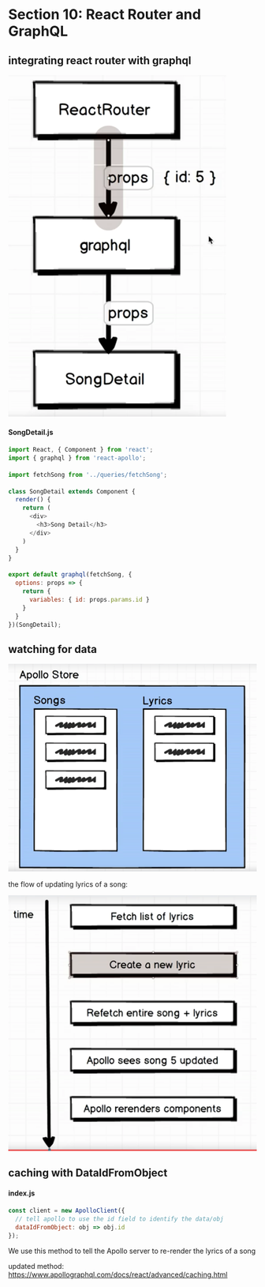 # Section 10: React Router and GraphQL
## integrating react router with graphql

![](https://raw.githubusercontent.com/floydchenchen/pictures/master/Screen%20Shot%202018-09-12%20at%204.33.47%20PM.png)

#### SongDetail.js

```js
import React, { Component } from 'react';
import { graphql } from 'react-apollo';

import fetchSong from '../queries/fetchSong';

class SongDetail extends Component {
  render() {
    return (
      <div>
        <h3>Song Detail</h3>
      </div>
    )
  }
}

export default graphql(fetchSong, {
  options: props => {
    return {
      variables: { id: props.params.id }
    }
  }
})(SongDetail);
```

## watching for data

![](https://raw.githubusercontent.com/floydchenchen/pictures/master/Screen%20Shot%202018-09-13%20at%201.05.01%20AM.png)

the flow of updating lyrics of a song:

![](https://raw.githubusercontent.com/floydchenchen/pictures/master/Screen%20Shot%202018-09-13%20at%201.03.25%20AM.png)

## caching with DataIdFromObject

#### index.js

```js
const client = new ApolloClient({
  // tell apollo to use the id field to identify the data/obj
  dataIdFromObject: obj => obj.id
});
```

We use this method to tell the Apollo server to re-render the lyrics of a song

updated method: 
https://www.apollographql.com/docs/react/advanced/caching.html